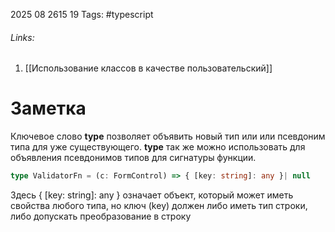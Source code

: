 2025 08 2615 19
Tags: #typescript 
###### Links: 
1) [[Использование классов в качестве пользовательский]]
# Заметка
Ключевое слово **type** позволяет объявить новый тип или или псевдоним типа для уже существующего.
**type** так же можно использовать для объявления псевдонимов типов для сигнатуры функции.
```ts
type ValidatorFn = (c: FormControl) => { [key: string]: any }| null
```
Здесь { [key: string]: any } означает объект, который может иметь свойства любого типа, но ключ (key) должен либо иметь тип строки, либо допускать преобразование в строку
